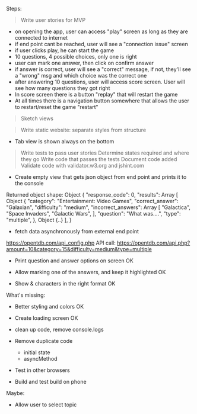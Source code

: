 Steps:
> Write user stories for MVP
- on opening the app, user can access "play" screen as long as they are connected to internet
- if end point cant be reached, user will see a "connection issue" screen
- if user clicks play, he can start the game
- 10 questions, 4 possible choices, only one is right
- user can mark one answer, then click on confirm answer
- if answer is correct, user will see a "correct" message, if not, they'll see a "wrong" msg and which choice was the correct one
- after answering 10 questions, user will access score screen. User will see how many questions they got right
- In score screen there is a button "replay" that will restart the game
- At all times there is a navigation button somewhere that allows the user to restart/reset the game "restart"

> Sketch views
 

> Write static website: separate styles from structure
- Tab view is shown always on the bottom

> Write tests to pass user stories
> Determine states required and where they go
> Write code that passes the tests
> Document code added
> Validate code with validator.w3.org and jshint.com

- Create empty view that gets json object from end point and prints it to the console

Returned object shape:
Object {
    "response_code": 0,
    "results": Array [
        Object {
            "category": "Entertainment: Video Games",
            "correct_answer": "Galaxian",
            "difficulty": "medium",
            "incorrect_answers": Array [
                "Galactica",
                "Space Invaders",
                "Galactic Wars",
            ],
            "question": "What was....",
            "type": "multiple",
        },
        Object {..}
    ],
}

- fetch data asynchronously from external end point

https://opentdb.com/api_config.php
API call: https://opentdb.com/api.php?amount=10&category=15&difficulty=medium&type=multiple

- Print question and answer options on screen OK
- Allow marking one of the answers, and keep it highlighted OK

- Show & characters in the right format OK

What's missing:

- Better styling and colors OK

- Create loading screen OK
- clean up code, remove console.logs
- Remove duplicate code
    - initial state
    - asyncMethod
- Test in other browsers
- Build and test build on phone

Maybe:
- Allow user to select topic 
